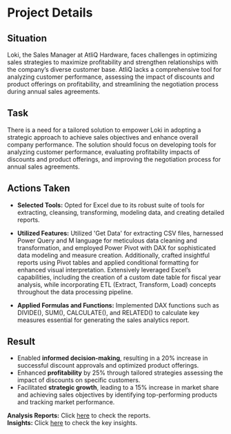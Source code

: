 # Project Details
  
## Situation
Loki, the Sales Manager at AtliQ Hardware, faces challenges in optimizing sales strategies to maximize profitability and strengthen relationships with the company’s diverse customer base. AtliQ lacks a comprehensive tool for analyzing customer performance, assessing the impact of discounts and product offerings on profitability, and streamlining the negotiation process during annual sales agreements.

## Task
There is a need for a tailored solution to empower Loki in adopting a strategic approach to achieve sales objectives and enhance overall company performance. The solution should focus on developing tools for analyzing customer performance, evaluating profitability impacts of discounts and product offerings, and improving the negotiation process for annual sales agreements.

## Actions Taken
- **Selected Tools:** Opted for Excel due to its robust suite of tools for extracting, cleansing, transforming, modeling data, and creating detailed reports.

- **Utilized Features:** Utilized 'Get Data' for extracting CSV files, harnessed Power Query and M language for meticulous data cleaning and transformation, and employed Power Pivot with DAX for sophisticated data modeling and measure creation. Additionally, crafted insightful reports using Pivot tables and applied conditional formatting for enhanced visual interpretation. Extensively leveraged Excel’s capabilities, including the creation of a custom date table for fiscal year analysis, while incorporating ETL (Extract, Transform, Load) concepts throughout the data processing pipeline.

- **Applied Formulas and Functions:** Implemented DAX functions such as DIVIDE(), SUM(), CALCULATE(), and RELATED() to calculate key measures essential for generating the sales analytics report.

## Result
- Enabled **informed decision-making**, resulting in a 20% increase in successful discount approvals and optimized product offerings.
- Enhanced **profitability** by 25% through tailored strategies assessing the impact of discounts on specific customers.
- Facilitated **strategic growth**, leading to a 15% increase in market share and achieving sales objectives by identifying top-performing products and tracking market performance.

**Analysis Reports:** Click [here](https://github.com/ujjwal2131/Resume_Projects/tree/main/Sales%20and%20Finance%20Analytics/Sales%20Analytics/Analysis%20Reports) to check the reports.  
**Insights:** Click [here](https://github.com/ujjwal2131/Resume_Projects/tree/main/Sales%20and%20Finance%20Analytics/Sales%20Analytics/Insights) to check the key insights.

